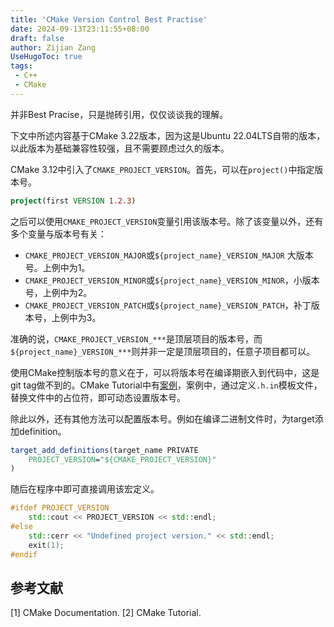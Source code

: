 ```yaml
---
title: 'CMake Version Control Best Practise'
date: 2024-09-13T23:11:55+08:00
draft: false
author: Zijian Zang
UseHugoToc: true
tags: 
 - C++
 - CMake
---
```


并非Best Pracise，只是抛砖引用，仅仅谈谈我的理解。

<!--more-->

下文中所述内容基于CMake 3.22版本，因为这是Ubuntu 22.04LTS自带的版本，以此版本为基础兼容性较强，且不需要顾虑过久的版本。

CMake 3.12中引入了`CMAKE_PROJECT_VERSION`。首先，可以在`project()`中指定版本号。

```cmake
project(first VERSION 1.2.3)
```

之后可以使用`CMAKE_PROJECT_VERSION`变量引用该版本号。除了该变量以外，还有多个变量与版本号有关：

- `CMAKE_PROJECT_VERSION_MAJOR`或`${project_name}_VERSION_MAJOR` 大版本号。上例中为1。
- `CMAKE_PROJECT_VERSION_MINOR`或`${project_name}_VERSION_MINOR`，小版本号，上例中为2。
- `CMAKE_PROJECT_VERSION_PATCH`或`${project_name}_VERSION_PATCH`，补丁版本号，上例中为3。

准确的说，`CMAKE_PROJECT_VERSION_***`是顶层项目的版本号，而`${project_name}_VERSION_***`则并非一定是顶层项目的，任意子项目都可以。

使用CMake控制版本号的意义在于，可以将版本号在编译期嵌入到代码中，这是git tag做不到的。CMake Tutorial中有[案例](https://cmake.org/cmake/help/v3.18/guide/tutorial/#adding-a-version-number-and-configured-header-file)，案例中，通过定义`.h.in`模板文件，替换文件中的占位符，即可动态设置版本号。

除此以外，还有其他方法可以配置版本号。例如在编译二进制文件时，为target添加definition。

```CMake
target_add_definitions(target_name PRIVATE
    PROJECT_VERSION="${CMAKE_PROJECT_VERSION}"
)
```

随后在程序中即可直接调用该宏定义。

```C++
#ifdef PROJECT_VERSION
    std::cout << PROJECT_VERSION << std::endl;
#else
    std::cerr << "Undefined project version." << std::endl;
    exit(1);
#endif
```

## 参考文献

[1] CMake Documentation.
[2] CMake Tutorial.
